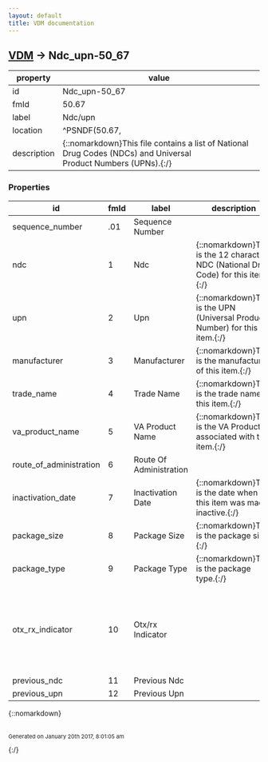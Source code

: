 ```yaml
---
layout: default
title: VDM documentation
---
```


## [VDM](TableOfContent.md) &#8594; Ndc_upn-50_67 

 property | value 
--- | --- 
 id | Ndc_upn-50_67
 fmId | 50.67
 label | Ndc/upn
 location | ^PSNDF(50.67,
 description | {::nomarkdown}This file contains a list of National Drug Codes (NDCs) and Universal<br/>Product Numbers (UPNs).{:/}

### Properties

| id | fmId | label | description | datatype | location | attributes | range | 
| --- | --- | --- | --- | --- | --- | --- | --- | 
| sequence_number | .01 | Sequence Number |  | NUMERIC |  | REQUIRED |  | 
| ndc | 1 | Ndc | {::nomarkdown}This is the 12 character NDC (National Drug Code) for this item.{:/} | STRING |  | INDEXED |  | 
| upn | 2 | Upn | {::nomarkdown}This is the UPN (Universal Product Number) for this item.{:/} | STRING |  | INDEXED |  | 
| manufacturer | 3 | Manufacturer | {::nomarkdown}This is the manufacturer of this item.{:/} | POINTER |  |  | Drug_Manufacturer-55_95 | 
| trade_name | 4 | Trade Name | {::nomarkdown}This is the trade name of this item.{:/} | STRING |  | INDEXED |  | 
| va_product_name | 5 | VA Product Name | {::nomarkdown}This is the VA Product associated with this item.{:/} | POINTER |  |  | [VA_Product-50_68](VA_Product-50_68.md) | 
| route_of_administration | 6 | Route Of Administration |  | [STRING] |  |  |  | 
| inactivation_date | 7 | Inactivation Date | {::nomarkdown}This is the date when this item was made inactive.{:/} | DATE-TIME |  |  |  | 
| package_size | 8 | Package Size | {::nomarkdown}This is the package size.{:/} | POINTER |  |  | Package_Size-50_609 | 
| package_type | 9 | Package Type | {::nomarkdown}This is the package type.{:/} | POINTER |  |  | Package_Type-50_608 | 
| otx_rx_indicator | 10 | Otx/rx Indicator |  | ENUMERATION |  |  | {::nomarkdown}<dl><dt>O</dt><dd>Over the counter</dd><dt>R</dt><dd>Prescription</dd></dl>{:/} | 
| previous_ndc | 11 | Previous Ndc |  | [STRING] |  |  |  | 
| previous_upn | 12 | Previous Upn |  | [STRING] |  |  |  | 

{::nomarkdown} <br/><br/><p style="font-size: 11px">Generated on January 20th 2017, 8:01:05 am</p>{:/}